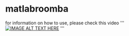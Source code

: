 # matlabroomba
for information on how to use, please check this video 
'''
 [![IMAGE ALT TEXT HERE](https://img.youtube.com/vi/XYdP7xjqqxY/0.jpg)](https://www.youtube.com/watch?v=XYdP7xjqqxY)
 '''
